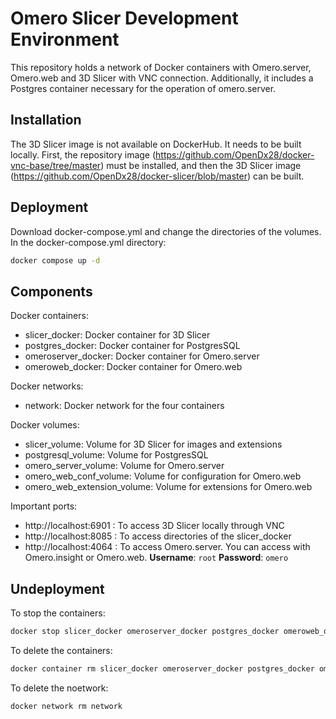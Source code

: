 # Omero Slicer Development Environment
This repository holds a network of Docker containers with Omero.server, Omero.web and 3D Slicer with VNC connection.  Additionally, it includes a Postgres container necessary for the operation of omero.server.

## Installation

The 3D Slicer image is not available on DockerHub. It needs to be built locally. First, the repository image (https://github.com/OpenDx28/docker-vnc-base/tree/master) must be installed, and then the 3D Slicer image (https://github.com/OpenDx28/docker-slicer/blob/master) can be built.

## Deployment

Download docker-compose.yml and change the directories of the volumes. In the docker-compose.yml directory:

```bash
docker compose up -d
```

## Components

Docker containers:

- slicer_docker: Docker container for 3D Slicer
- postgres_docker: Docker container for PostgresSQL
- omeroserver_docker: Docker container for Omero.server
- omeroweb_docker: Docker container for Omero.web

Docker networks:

- network: Docker network for the four containers

Docker volumes:

- slicer_volume: Volume for 3D Slicer for images and extensions
- postgresql_volume: Volume for PostgresSQL
- omero_server_volume: Volume for Omero.server
- omero_web_conf_volume: Volume for configuration for Omero.web
- omero_web_extension_volume: Volume for extensions for Omero.web

Important ports:

- http://localhost:6901 : To access 3D Slicer locally through VNC
- http://localhost:8085 : To access directories of the slicer_docker
- http://localhost:4064 : To access Omero.server. You can access with Omero.insight or Omero.web. **Username**: `root` **Password**: `omero` 


## Undeployment

To stop the containers:

```bash
docker stop slicer_docker omeroserver_docker postgres_docker omeroweb_docker
```

To delete the containers:

```bash
docker container rm slicer_docker omeroserver_docker postgres_docker omeroweb_docker 
```

To delete the noetwork:

```bash
docker network rm network
```
